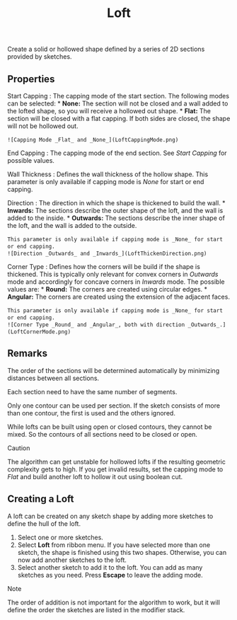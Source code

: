 ﻿---
uid: 0e316c19-1062-42bb-82c1-22b91d9cca7e
title: Loft
---
Create a solid or hollowed shape defined by a series of 2D sections provided by sketches.

## Properties

Start Capping
:   The capping mode of the start section. The following modes can be selected:
    * __None:__ The section will not be closed and a wall added to the lofted shape, so you will receive a hollowed out shape.
    * __Flat:__ The section will be closed with a flat capping. If both sides are closed, the shape will not be hollowed out.
    
    ![Capping Mode _Flat_ and _None_](LoftCappingMode.png)

End Capping
:   The capping mode of the end section. See _Start Capping_ for possible values.

Wall Thickness
:   Defines the wall thickness of the hollow shape.
    This parameter is only available if capping mode is _None_ for start or end capping.

Direction
:   The direction in which the shape is thickened to build the wall.
    * __Inwards:__ The sections describe the outer shape of the loft, and the wall is added to the inside.
    * __Outwards:__ The sections describe the inner shape of the loft, and the wall is added to the outside.

    This parameter is only available if capping mode is _None_ for start or end capping.
	![Direction _Outwards_ and _Inwards_](LoftThickenDirection.png)

Corner Type
:   Defines how the corners will be build if the shape is thickened. This is typically only relevant for convex corners in _Outwards_ mode and accordingly for concave corners in _Inwards_ mode.
    The possible values are:
	* __Round:__ The corners are created using circular edges.
    * __Angular:__ The corners are created using the extension of the adjacent faces.
    
	This parameter is only available if capping mode is _None_ for start or end capping.
	![Corner Type _Round_ and _Angular_, both with direction _Outwards_.](LoftCornerMode.png)

## Remarks
The order of the sections will be determined automatically by minimizing distances between all sections.

Each section need to have the same number of segments.

Only one contour can be used per section. If the sketch consists of more than one contour, the first is used and the others ignored.

While lofts can be built using open or closed contours, they cannot be mixed. So the contours of all sections need to be closed or open.

> [!CAUTION]
>  The algorithm can get unstable for hollowed lofts if the resulting geometric complexity gets to high.
> If you get invalid results, set the capping mode to _Flat_ and build another loft to hollow it out using boolean cut.

## Creating a Loft
A loft can be created on any sketch shape by adding more sketches to define the hull of the loft.
1. Select one or more sketches.
2. Select __Loft__ from ribbon menu. If you have selected more than one sketch, the shape is finished using this two shapes. Otherwise, you can now add another sketches to the loft.
3. Select another sketch to add it to the loft. You can add as many sketches as you need. Press __Escape__ to leave the adding mode.

> [!NOTE]
>  The order of addition is not important for the algorithm to work, but it will define the order the sketches are listed in the modifier stack.
